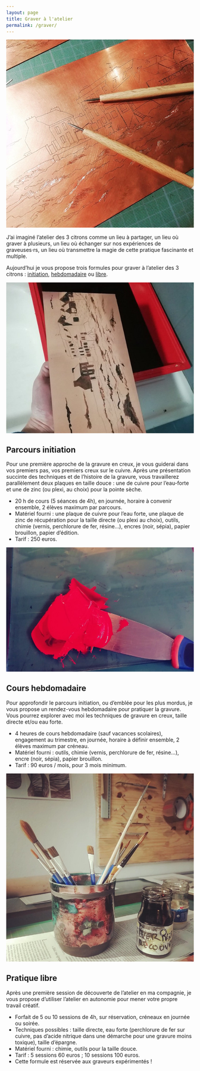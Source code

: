 ```yaml
---
layout: page
title: Graver à l'atelier
permalink: /graver/
---
```


![pointe sèche](/media/graver4.jpg)

J’ai imaginé l’atelier des 3 citrons comme un lieu à partager, un lieu où graver à plusieurs, un lieu où échanger sur nos expériences de graveuses·rs, un lieu où transmettre la magie de cette pratique fascinante et multiple.

Aujourd’hui je vous propose trois formules pour graver à l’atelier des 3 citrons : [initiation](#parcours-initiation), [hebdomadaire](#cours-hebdomadaire) ou [libre](#pratique-libre).

![bain](/media/graver2.jpg)

## Parcours initiation

Pour une première approche de la gravure en creux, je vous guiderai dans vos premiers pas, vos premiers creux sur le cuivre. 
Après une présentation succinte des techniques et de l’histoire de la gravure, vous travaillerez parallèlement deux plaques en taille douce : une de cuivre pour l’eau-forte et une de zinc (ou plexi, au choix) pour la pointe sèche. 

- 20 h de cours (5 séances de 4h), en journée, horaire à convenir ensemble, 2 élèves maximum par parcours.
- Matériel fourni : une plaque de cuivre pour l’eau forte, une plaque de zinc de récupération pour la taille directe (ou plexi au choix), outils, chimie (vernis, perchlorure de fer, résine...), encres (noir, sépia), papier brouillon, papier d’édition.
- Tarif : 250 euros.

![encre](/media/graver1.jpg)

## Cours hebdomadaire

Pour approfondir le parcours initiation, ou d’emblée pour les plus mordus, je vous propose un rendez-vous hebdomadaire pour pratiquer la gravure. Vous pourrez explorer avec moi les techniques de gravure en creux, taille directe et/ou eau forte.

- 4 heures de cours hebdomadaire (sauf vacances scolaires), engagement au trimestre, en journée, horaire à définir ensemble, 2 élèves maximum par créneau.
- Matériel fourni : outils, chimie (vernis, perchlorure de fer, résine...), encre (noir, sépia), papier brouillon.
- Tarif : 90 euros / mois, pour 3 mois minimum.

![outils](/media/graver3.jpg)

## Pratique libre

Après une première session de découverte de l’atelier en ma compagnie, je vous propose d’utiliser l’atelier en autonomie pour mener votre propre travail créatif.

- Forfait de 5 ou 10 sessions de 4h, sur réservation, créneaux en journée ou soirée.
- Techniques possibles : taille directe, eau forte (perchlorure de fer sur cuivre, pas d’acide nitrique dans une démarche pour une gravure moins toxique), taille d’épargne.
- Matériel fourni : chimie, outils pour la taille douce.
- Tarif : 5 sessions 60 euros ; 10 sessions 100 euros.
- Cette formule est réservée aux graveurs expérimentés !